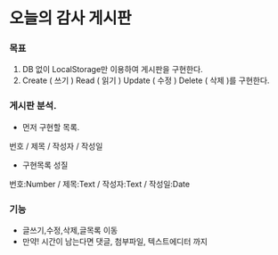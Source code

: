 # 오늘의 감사 게시판



###  목표 

1. DB 없이 LocalStorage만 이용하여 게시판을 구현한다.
2.  Create ( 쓰기 ) Read ( 읽기 ) Update ( 수정 ) Delete ( 삭제 )를 구현한다.

### 게시판 분석.



- 먼저 구현할 목록.

번호 / 제목 / 작성자 / 작성일

- 구현목록 성질

번호:Number / 제목:Text / 작성자:Text / 작성일:Date

### 기능

- 글쓰기,수정,삭제,글목록 이동
- 만약! 시간이 남는다면 댓글, 첨부파일, 텍스트에디터 까지 
